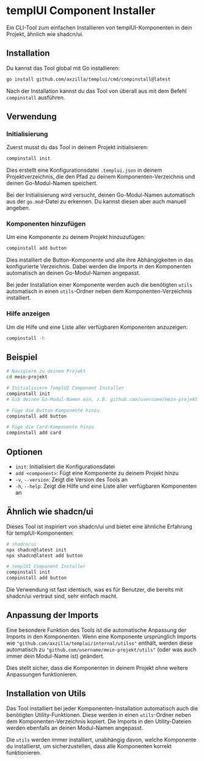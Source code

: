 # templUI Component Installer

Ein CLI-Tool zum einfachen Installieren von templUI-Komponenten in dein Projekt, ähnlich wie shadcn/ui.

## Installation

Du kannst das Tool global mit Go installieren:

```bash
go install github.com/axzilla/templui/cmd/compinstall@latest
```

Nach der Installation kannst du das Tool von überall aus mit dem Befehl `compinstall` ausführen.

## Verwendung

### Initialisierung

Zuerst musst du das Tool in deinem Projekt initialisieren:

```bash
compinstall init
```

Dies erstellt eine Konfigurationsdatei `.templui.json` in deinem Projektverzeichnis, die den Pfad zu deinem Komponenten-Verzeichnis und deinen Go-Modul-Namen speichert.

Bei der Initialisierung wird versucht, deinen Go-Modul-Namen automatisch aus der `go.mod`-Datei zu erkennen. Du kannst diesen aber auch manuell angeben.

### Komponenten hinzufügen

Um eine Komponente zu deinem Projekt hinzuzufügen:

```bash
compinstall add button
```

Dies installiert die Button-Komponente und alle ihre Abhängigkeiten in das konfigurierte Verzeichnis. Dabei werden die Imports in den Komponenten automatisch an deinen Go-Modul-Namen angepasst.

Bei jeder Installation einer Komponente werden auch die benötigten `utils` automatisch in einen `utils`-Ordner neben dem Komponenten-Verzeichnis installiert.

### Hilfe anzeigen

Um die Hilfe und eine Liste aller verfügbaren Komponenten anzuzeigen:

```bash
compinstall -h
```

## Beispiel

```bash
# Navigiere zu deinem Projekt
cd mein-projekt

# Initialisiere TemplUI Component Installer
compinstall init
# Gib deinen Go-Modul-Namen ein, z.B. github.com/username/mein-projekt

# Füge die Button-Komponente hinzu
compinstall add button

# Füge die Card-Komponente hinzu
compinstall add card
```

## Optionen

- `init`: Initialisiert die Konfigurationsdatei
- `add <component>`: Fügt eine Komponente zu deinem Projekt hinzu
- `-v`, `--version`: Zeigt die Version des Tools an
- `-h`, `--help`: Zeigt die Hilfe und eine Liste aller verfügbaren Komponenten an

## Ähnlich wie shadcn/ui

Dieses Tool ist inspiriert von shadcn/ui und bietet eine ähnliche Erfahrung für templUI-Komponenten:

```bash
# shadcn/ui
npx shadcn@latest init
npx shadcn@latest add button

# templUI Component Installer
compinstall init
compinstall add button
```

Die Verwendung ist fast identisch, was es für Benutzer, die bereits mit shadcn/ui vertraut sind, sehr einfach macht.

## Anpassung der Imports

Eine besondere Funktion des Tools ist die automatische Anpassung der Imports in den Komponenten. Wenn eine Komponente ursprünglich Imports wie `"github.com/axzilla/templui/internal/utilss"` enthält, werden diese automatisch zu `"github.com/username/mein-projekt/utils"` (oder was auch immer dein Modul-Name ist) geändert.

Dies stellt sicher, dass die Komponenten in deinem Projekt ohne weitere Anpassungen funktionieren.

## Installation von Utils

Das Tool installiert bei jeder Komponenten-Installation automatisch auch die benötigten Utility-Funktionen. Diese werden in einen `utils`-Ordner neben dem Komponenten-Verzeichnis kopiert. Die Imports in den Utility-Dateien werden ebenfalls an deinen Modul-Namen angepasst.

Die `utils` werden immer installiert, unabhängig davon, welche Komponente du installierst, um sicherzustellen, dass alle Komponenten korrekt funktionieren.
